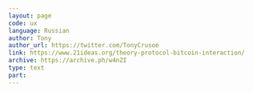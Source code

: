 ```yaml
---
layout: page
code: ux
language: Russian
author: Tony
author_url: https://twitter.com/TonyCrusoe
link: https://www.21ideas.org/theory-protocol-bitcoin-interaction/
archive: https://archive.ph/w4nZI
type: text
part: 
---
```

